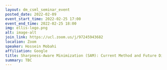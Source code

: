 ```yaml
---
layout: dm_csml_seminar_event
posted_date: 2022-02-09
event_start_time: 2022-02-25 17:00
event_end_time: 2022-02-25 18:00
img: ellis-logo.png
alt: image-alt
join_link: https://ucl.zoom.us/j/97245943682
location: Zoom
speaker: Hossein Mobahi
affiliation: Google
title: Sharpness-Aware Minimization (SAM): Current Method and Future Directions
summary: TBC
---
```

